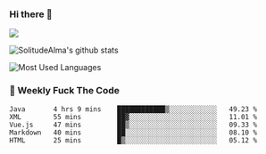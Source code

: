 ### Hi there 👋

<p>
  <a href="https://count.getloli.com/"><img src="https://count.getloli.com/get/@:solitudealma"></a>
</p>

![SolitudeAlma's github stats](https://github-readme-stats.vercel.app/api?username=solitudealma&show_icons=true&theme=radical)

![Most Used Languages](https://github-readme-stats.vercel.app/api/top-langs/?username=solitudealma&layout=compact&hide_border=true&theme=dark)
<!-- ![visitors](https://visitor-badge.glitch.me/badge?page_id=solitudealma.solitudealma.id) -->


### :dart: Weekly Fuck The Code

<!--START_SECTION:waka-->
```text
Java       4 hrs 9 mins    ████████████▒░░░░░░░░░░░░   49.23 % 
XML        55 mins         ██▓░░░░░░░░░░░░░░░░░░░░░░   11.01 % 
Vue.js     47 mins         ██▒░░░░░░░░░░░░░░░░░░░░░░   09.33 % 
Markdown   40 mins         ██░░░░░░░░░░░░░░░░░░░░░░░   08.10 % 
HTML       25 mins         █▒░░░░░░░░░░░░░░░░░░░░░░░   05.12 % 
```
<!--END_SECTION:waka-->
